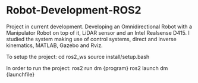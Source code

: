 # Robot-Development-ROS2

Project in current development. Developing an Omnidirectional Robot with a Manipulator Robot on top of it,
LiDAR sensor and an Intel Realsense D415. I studied the system making use of control systems, direct and
inverse kinematics, MATLAB, Gazebo and Rviz.

To setup the project:
    cd ros2_ws
    source install/setup.bash

In order to run the project:
    ros2 run dm {program}
    ros2 launch dm {launchfile}